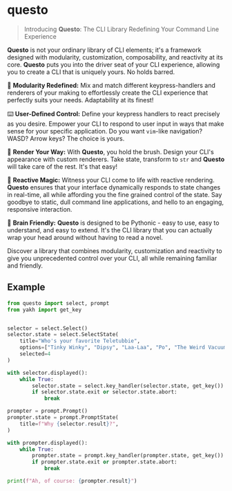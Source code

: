 # questo

> Introducing **Questo**: The CLI Library Redefining Your Command Line Experience

**Questo** is not your ordinary library of CLI elements; it's a framework designed with modularity, customization, composability, and reactivity at its core. **Questo** puts you into the driver seat of your CLI experience, allowing you to create a CLI that is uniquely yours. No holds barred.

🧩 **Modularity Redefined:** Mix and match different keypress-handlers and renderers of your making to effortlessly create the CLI experience that perfectly suits your needs. Adaptability at its finest!

⌨️ **User-Defined Control:** Define your keypress handlers to react precisely as you desire. Empower your CLI to respond to user input in ways that make sense for your specific application. Do you want `vim`-like navigation? WASD? Arrow keys? The choice is yours.

🎨 **Render Your Way:** With **Questo**, you hold the brush. Design your CLI's appearance with custom renderers. Take state, transform to `str` and **Questo** will take care of the rest. It's that easy!

🔄 **Reactive Magic:** Witness your CLI come to life with reactive rendering. **Questo** ensures that your interface dynamically responds to state changes in real-time, all while affording you the fine grained control of the state. Say goodbye to static, dull command line applications, and hello to an engaging, responsive interaction.

🧠 **Brain Friendly:** **Questo** is designed to be Pythonic - easy to use, easy to understand, and easy to extend. It's the CLI library that you can actually wrap your head around without having to read a novel.

Discover a library that combines modularity, customization and reactivity to give you unprecedented control over your CLI, all while remaining familiar and friendly.


## Example

```python
from questo import select, prompt
from yakh import get_key


selector = select.Select()
selector.state = select.SelectState(
    title="Who's your favorite Teletubbie", 
    options=["Tinky Winky", "Dipsy", "Laa-Laa", "Po", "The Weird Vacuum Thing"], 
    selected=4
)

with selector.displayed():
    while True:
        selector.state = select.key_handler(selector.state, get_key())
        if selector.state.exit or selector.state.abort:
            break

prompter = prompt.Prompt()
prompter.state = prompt.PromptState(
    title=f"Why {selector.result}?", 
)

with prompter.displayed():
    while True:
        prompter.state = prompt.key_handler(prompter.state, get_key())
        if prompter.state.exit or prompter.state.abort:
            break

print(f"Ah, of course: {prompter.result}")
```
